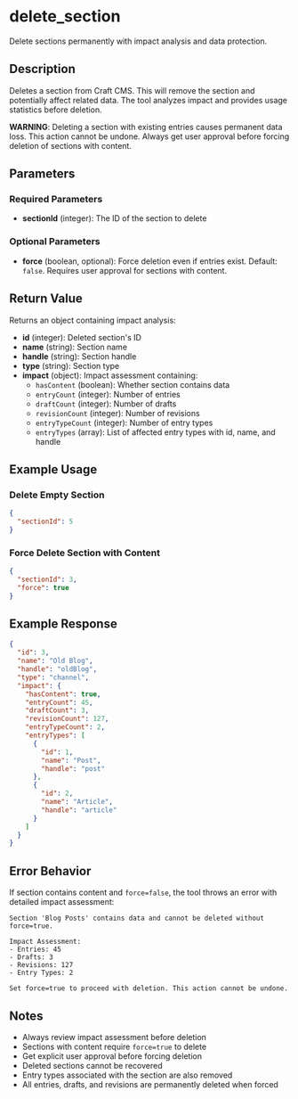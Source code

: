 # delete_section

Delete sections permanently with impact analysis and data protection.

## Description

Deletes a section from Craft CMS. This will remove the section and potentially affect related data. The tool analyzes impact and provides usage statistics before deletion.

**WARNING**: Deleting a section with existing entries causes permanent data loss. This action cannot be undone. Always get user approval before forcing deletion of sections with content.

## Parameters

### Required Parameters

- **sectionId** (integer): The ID of the section to delete

### Optional Parameters

- **force** (boolean, optional): Force deletion even if entries exist. Default: `false`. Requires user approval for sections with content.

## Return Value

Returns an object containing impact analysis:

- **id** (integer): Deleted section's ID
- **name** (string): Section name
- **handle** (string): Section handle
- **type** (string): Section type
- **impact** (object): Impact assessment containing:
  - `hasContent` (boolean): Whether section contains data
  - `entryCount` (integer): Number of entries
  - `draftCount` (integer): Number of drafts
  - `revisionCount` (integer): Number of revisions
  - `entryTypeCount` (integer): Number of entry types
  - `entryTypes` (array): List of affected entry types with id, name, and handle

## Example Usage

### Delete Empty Section
```json
{
  "sectionId": 5
}
```

### Force Delete Section with Content
```json
{
  "sectionId": 3,
  "force": true
}
```

## Example Response

```json
{
  "id": 3,
  "name": "Old Blog",
  "handle": "oldBlog",
  "type": "channel",
  "impact": {
    "hasContent": true,
    "entryCount": 45,
    "draftCount": 3,
    "revisionCount": 127,
    "entryTypeCount": 2,
    "entryTypes": [
      {
        "id": 1,
        "name": "Post",
        "handle": "post"
      },
      {
        "id": 2,
        "name": "Article",
        "handle": "article"
      }
    ]
  }
}
```

## Error Behavior

If section contains content and `force=false`, the tool throws an error with detailed impact assessment:

```
Section 'Blog Posts' contains data and cannot be deleted without force=true.

Impact Assessment:
- Entries: 45
- Drafts: 3
- Revisions: 127
- Entry Types: 2

Set force=true to proceed with deletion. This action cannot be undone.
```

## Notes

- Always review impact assessment before deletion
- Sections with content require `force=true` to delete
- Get explicit user approval before forcing deletion
- Deleted sections cannot be recovered
- Entry types associated with the section are also removed
- All entries, drafts, and revisions are permanently deleted when forced
